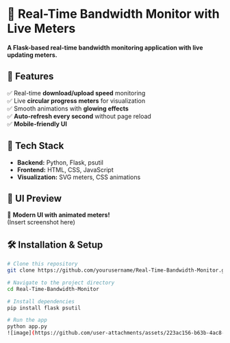 # 🚀 Real-Time Bandwidth Monitor with Live Meters  

**A Flask-based real-time bandwidth monitoring application with live updating meters.**  

## 🌟 Features  
✅ Real-time **download/upload speed** monitoring  
✅ Live **circular progress meters** for visualization  
✅ Smooth animations with **glowing effects**  
✅ **Auto-refresh every second** without page reload  
✅ **Mobile-friendly UI**  

## 🎯 Tech Stack  
- **Backend:** Python, Flask, psutil  
- **Frontend:** HTML, CSS, JavaScript  
- **Visualization:** SVG meters, CSS animations  

## 📸 UI Preview  
🚀 **Modern UI with animated meters!**  
(Insert screenshot here)

## 🛠 Installation & Setup  
```bash
# Clone this repository
git clone https://github.com/yourusername/Real-Time-Bandwidth-Monitor.git

# Navigate to the project directory
cd Real-Time-Bandwidth-Monitor

# Install dependencies
pip install flask psutil

# Run the app
python app.py
![image](https://github.com/user-attachments/assets/223ac156-b63b-4ac8-bfc2-c0bd4c06b347)
